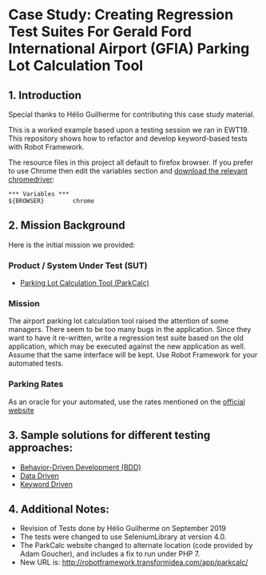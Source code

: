 # Case Study: Creating Regression Test Suites For Gerald Ford International Airport (GFIA) Parking Lot Calculation Tool

## 1. Introduction
Special thanks to Hélio Guilherme for contributing this case study material.

This is a worked example based upon a testing session we ran in EWT19. This repository shows how to
refactor and develop keyword-based tests with Robot Framework.

The resource files in this project all default to firefox browser.  If you prefer to use Chrome then edit the variables section and [download the relevant chromedriver](https://chromedriver.chromium.org/downloads):
```
*** Variables ***
${BROWSER}        chrome
```

## 2. Mission Background
Here is the initial mission we provided:

### Product / System Under Test (SUT)
* [Parking Lot Calculation Tool (ParkCalc)](http://robotframework.transformidea.com/app/parkcalc/)

### Mission
The airport parking lot calculation tool raised the attention of some managers.
There seem to be too many bugs in the application. Since they want to have it re-written,
write a regression test suite based on the old application, which may be executed against
the new application as well. Assume that the same interface will be kept. Use Robot Framework
for your automated tests.

### Parking Rates
As an oracle for your automated, use the rates mentioned on the [official
website](https://www.grr.org/parking-rates)

## 3. Sample solutions for different testing approaches:
* [Behavior-Driven Development (BDD)](ParkCalc/BDD)
* [Data Driven](ParkCalc/data-driven)
* [Keyword Driven](ParkCalc/keyword-driven)

## 4. Additional Notes:
* Revision of Tests done by Hélio Guilherme on September 2019
* The tests were changed to use SeleniumLibrary at version 4.0.
* The ParkCalc website changed to alternate location (code provided by Adam Goucher), and includes a fix to run under PHP 7.
* New URL is: http://robotframework.transformidea.com/app/parkcalc/

